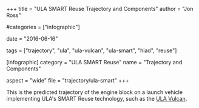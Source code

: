 +++
title = "ULA SMART Reuse Trajectory and Components"
author = "Jon Ross"

#categories = ["infographic"]

date = "2016-06-16"

tags = ["trajectory", "ula", "ula-vulcan", "ula-smart", "hiad", "reuse"]

[infographic]
category = "ULA SMART Reuse"
name = "Trajectory and Components"

aspect = "wide"
file = "trajectory/ula-smart"
+++

This is the predicted trajectory of the engine block on a launch
vehicle implementing ULA's SMART Reuse technology, such as the
[ULA Vulcan](/tags/ula-vulcan).

<!--more-->

